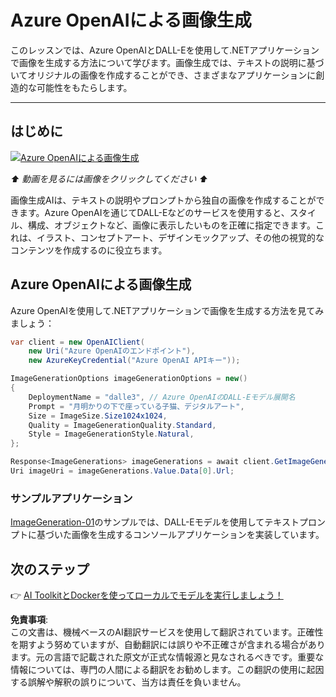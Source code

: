 # Azure OpenAIによる画像生成

このレッスンでは、Azure OpenAIとDALL-Eを使用して.NETアプリケーションで画像を生成する方法について学びます。画像生成では、テキストの説明に基づいてオリジナルの画像を作成することができ、さまざまなアプリケーションに創造的な可能性をもたらします。

---

## はじめに

[![Azure OpenAIによる画像生成](https://img.youtube.com/vi/ru3U8MHbFFI/0.jpg)](https://youtu.be/ru3U8MHbFFI?feature=shared)

_⬆️ 動画を見るには画像をクリックしてください ⬆️_

画像生成AIは、テキストの説明やプロンプトから独自の画像を作成することができます。Azure OpenAIを通じてDALL-Eなどのサービスを使用すると、スタイル、構成、オブジェクトなど、画像に表示したいものを正確に指定できます。これは、イラスト、コンセプトアート、デザインモックアップ、その他の視覚的なコンテンツを作成するのに役立ちます。

## Azure OpenAIによる画像生成

Azure OpenAIを使用して.NETアプリケーションで画像を生成する方法を見てみましょう：

```csharp
var client = new OpenAIClient(
    new Uri("Azure OpenAIのエンドポイント"), 
    new AzureKeyCredential("Azure OpenAI APIキー"));

ImageGenerationOptions imageGenerationOptions = new()
{
    DeploymentName = "dalle3", // Azure OpenAIのDALL-Eモデル展開名
    Prompt = "月明かりの下で座っている子猫、デジタルアート",
    Size = ImageSize.Size1024x1024,
    Quality = ImageGenerationQuality.Standard,
    Style = ImageGenerationStyle.Natural,
};

Response<ImageGenerations> imageGenerations = await client.GetImageGenerationsAsync(imageGenerationOptions);
Uri imageUri = imageGenerations.Value.Data[0].Url;
```

### サンプルアプリケーション

[ImageGeneration-01](./src/ImageGeneration-01)のサンプルでは、DALL-Eモデルを使用してテキストプロンプトに基づいた画像を生成するコンソールアプリケーションを実装しています。

## 次のステップ

👉 [AI ToolkitとDockerを使ってローカルでモデルを実行しましょう！](./06-AIToolkitAndDockerModels.md)

**免責事項**:  
この文書は、機械ベースのAI翻訳サービスを使用して翻訳されています。正確性を期すよう努めていますが、自動翻訳には誤りや不正確さが含まれる場合があります。元の言語で記載された原文が正式な情報源と見なされるべきです。重要な情報については、専門の人間による翻訳をお勧めします。この翻訳の使用に起因する誤解や解釈の誤りについて、当方は責任を負いません。